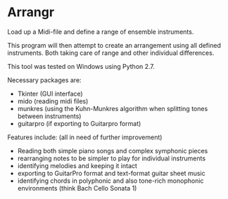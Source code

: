 # Arrangr
Load up a Midi-file and define a range of ensemble instruments.

This program will then attempt to create an arrangement using all defined instruments. Both taking care of range and other individual differences.

This tool was tested on Windows using Python 2.7.

Necessary packages are:
- Tkinter (GUI interface)
- mido (reading midi files)
- munkres (using the Kuhn-Munkres algorithm when splitting tones between instruments)
- guitarpro (if exporting to Guitarpro format)

Features include: (all in need of further improvement)
- Reading both simple piano songs and complex symphonic pieces
- rearranging notes to be simpler to play for individual instruments
- identifying melodies and keeping it intact
- exporting to GuitarPro format and text-format guitar sheet music
- identifying chords in polyphonic and also tone-rich monophonic environments (think Bach Cello Sonata 1)

